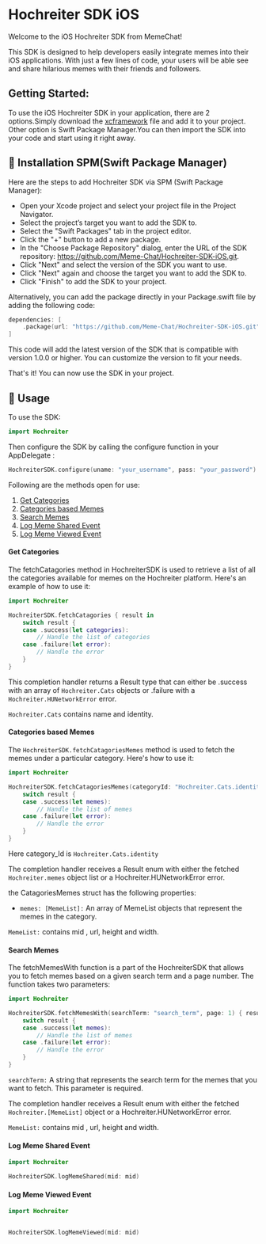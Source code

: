 # Hochreiter SDK iOS 

Welcome to the iOS Hochreiter SDK from MemeChat!

This SDK is designed to help developers easily integrate memes into their iOS applications. With just a few lines of code, your users will be able see and share hilarious memes with their friends and followers.

## Getting Started:

To use the iOS Hochreiter SDK in your application, there are 2 options.Simply download the [xcframework](https://github.com/Meme-Chat/Hochreiter-SDK-iOS/releases/tag/1.0.0) file and add it to your project. Other option is Swift Package Manager.You can then import the SDK into your code and start using it right away.


## 🎉 Installation SPM(Swift Package Manager)

Here are the steps to add Hochreiter SDK via SPM (Swift Package Manager):

- Open your Xcode project and select your project file in the Project Navigator.
- Select the project’s target you want to add the SDK to.
- Select the "Swift Packages" tab in the project editor.
- Click the "+" button to add a new package.
- In the "Choose Package Repository" dialog, enter the URL of the SDK repository: https://github.com/Meme-Chat/Hochreiter-SDK-iOS.git.
- Click "Next" and select the version of the SDK you want to use.
- Click "Next" again and choose the target you want to add the SDK to.
- Click "Finish" to add the SDK to your project.

Alternatively, you can add the package directly in your Package.swift file by adding the following code:

```swift
dependencies: [
    .package(url: "https://github.com/Meme-Chat/Hochreiter-SDK-iOS.git", .upToNextMajor(from: "1.0.0"))
]
```
This code will add the latest version of the SDK that is compatible with version 1.0.0 or higher. You can customize the version to fit your needs.

That's it! You can now use the SDK in your project.




## 🚀 Usage

To use the SDK:

```swift
import Hochreiter
```

Then configure the SDK by calling the configure function in your AppDelegate :

```swift
HochreiterSDK.configure(uname: "your_username", pass: "your_password")

```

Following are the methods open for use:

1. [Get Categories](https://github.com/Meme-Chat/Hochreiter-SDK-iOS/blob/mian/README.md#gc)
2. [Categories based Memes](https://github.com/Meme-Chat/Hochreiter-SDK-iOS/blob/mian/README.md#cbm)
3. [Search Memes](https://github.com/Meme-Chat/Hochreiter-SDK-iOS/blob/mian/README.md#sm)
4. [Log Meme Shared Event](https://github.com/Meme-Chat/Hochreiter-SDK-iOS/blob/mian/README.md#lms)
5. [Log Meme Viewed Event](https://github.com/Meme-Chat/Hochreiter-SDK-iOS/blob/mian/README.md#lmv)


#### Get Categories <a name="gc"></a>

The fetchCatagories method in HochreiterSDK is used to retrieve a list of all the categories available for memes on the Hochreiter platform. Here's an example of how to use it:

```swift
import Hochreiter

HochreiterSDK.fetchCatagories { result in
    switch result {
    case .success(let categories):
        // Handle the list of categories
    case .failure(let error):
        // Handle the error
    }
}
```
 This completion handler returns a Result type that can either be .success with an array of `Hochreiter.Cats` objects or .failure with a `Hochreiter.HUNetworkError` error.

`Hochreiter.Cats` contains name and identity.


#### Categories based Memes <a name="cbm"></a>

The `HochreiterSDK.fetchCatagoriesMemes` method is used to fetch the memes under a particular category. Here's how to use it:

```swift
import Hochreiter

HochreiterSDK.fetchCatagoriesMemes(categoryId: "Hochreiter.Cats.identity", page: 1) { result in
    switch result {
    case .success(let memes):
        // Handle the list of memes
    case .failure(let error):
        // Handle the error
    }
}
```

Here category_Id is `Hochreiter.Cats.identity`


The completion handler receives a Result enum with either the fetched `Hochreiter.memes` object list or a Hochreiter.HUNetworkError error.

the CatagoriesMemes struct has the following properties:

- `memes: [MemeList]:` An array of MemeList objects that represent the memes in the category.

`MemeList:` contains mid , url, height and width.



#### Search Memes <a name="sm"></a>

The fetchMemesWith function is a part of the HochreiterSDK that allows you to fetch memes based on a given search term and a page number. The function takes two parameters:

```swift
import Hochreiter

HochreiterSDK.fetchMemesWith(searchTerm: "search_term", page: 1) { result in
    switch result {
    case .success(let memes):
        // Handle the list of memes
    case .failure(let error):
        // Handle the error
    }
}
```

`searchTerm:` A string that represents the search term for the memes that you want to fetch. This parameter is required.

The completion handler receives a Result enum with either the fetched `Hochreiter.[MemeList]` object or a Hochreiter.HUNetworkError error.

`MemeList:` contains mid , url, height and width.

#### Log Meme Shared Event <a name="lms"></a>
```swift
import Hochreiter

HochreiterSDK.logMemeShared(mid: mid)
```
#### Log Meme Viewed Event <a name="lmv"></a>
```swift
import Hochreiter


HochreiterSDK.logMemeViewed(mid: mid)
```



